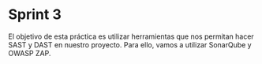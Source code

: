 # Sprint 3

El objetivo de esta práctica es utilizar herramientas que nos permitan hacer SAST y DAST en nuestro proyecto. Para ello, vamos a utilizar SonarQube y OWASP ZAP.

